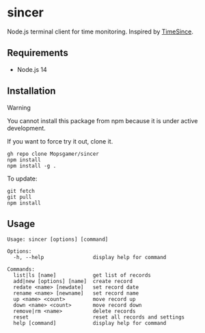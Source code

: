 # sincer
Node.js terminal client for time monitoring. Inspired by [TimeSince](https://play.google.com/store/apps/details?id=es.desaway.timesince).

## Requirements
- Node.js 14

## Installation
> [!WARNING]  
> You cannot install this package from npm because it is under active development.

If you want to force try it out, clone it.

```
gh repo clone Mopsgamer/sincer
npm install
npm install -g .
```

To update:
```
git fetch
git pull
npm install
```
## Usage
```
Usage: sincer [options] [command]

Options:
  -h, --help                display help for command

Commands:
  list|ls [name]            get list of records
  add|new [options] [name]  create record
  redate <name> [newdate]   set record date
  rename <name> [newname]   set record name
  up <name> <count>         move record up
  down <name> <count>       move record down
  remove|rm <name>          delete records
  reset                     reset all records and settings
  help [command]            display help for command
```
